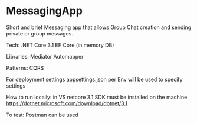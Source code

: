 # MessagingApp
Short and brief Messaging app that allows Group Chat creation and sending private or group messages.

Tech:
.NET Core 3.1
EF Core (in memory DB)

Libraries:
Mediator
Automapper

Patterns:
CQRS

For deployment settings appsettings.json per Env will be used to specify settings

How to run locally:
in VS
netcore 3.1 SDK must be installed on the machine
https://dotnet.microsoft.com/download/dotnet/3.1

To test:
Postman can be used

